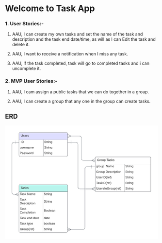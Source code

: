 # Welcome to Task App

### 1. User Stories:-

1. AAU, I can create my own tasks and set the name of the task and description and the task end date/time, as will as I can Edit the task and delete it.

2. AAU, I want to receive a notification when I miss any task.

3. AAU, if the task completed, task will go to completed tasks and i can uncomplete it.

### 2. MVP User Stories:-

1. AAU, I cam assign a public tasks that we can do together in a group.

2. AAU, I can create a group that any one in the group can create tasks.

## ERD

![alt text](ERD.png)
